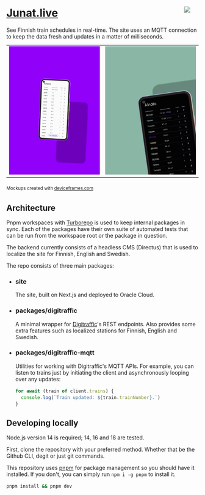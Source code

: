 <h1><a href="https://junat.live">Junat.live</a> <img src="https://junat.live/maskable_icon.png" width="38px" align="right" /> </h1>

See Finnish train schedules in real-time. The site uses an MQTT connection to keep the data fresh and updates in a matter of milliseconds.

<table>
<tbody><tr>
<td>
<img src=".github/assets/phone1.png" alt="A phone mockup with Ainola route in junat.live" />
</td>

<td>
<img src=".github/assets/phone2.png" alt="A phone mockup in a dark mode with Ainola route in junat.live"/>
</td>
</tr></tbody>
</table>

<sub>Mockups created with [deviceframes.com](https://deviceframes.com)<sub>

## Architecture

Pnpm workspaces with [Turborepo](https://turborepo.org/) is used to keep internal packages in sync. Each of the packages have their own suite of automated tests that can be run from the workspace root or the package in question.

The backend currently consists of a headless CMS (Directus) that is used to localize the site for Finnish, English and Swedish.

The repo consists of three main packages:

- ### site

  The site, built on Next.js and deployed to Oracle Cloud.

- ### packages/digitraffic

  A minimal wrapper for [Digitraffic](https://digitraffic.fi)'s REST endpoints. Also provides some extra features such as localized stations for Finnish, English and Swedish.

- ### packages/digitraffic-mqtt
  Utilities for working with Digitraffic's MQTT APIs. For example, you can listen to trains just by initiating the client and asynchronously looping over any updates:
  ```js
  for await (train of client.trains) {
    console.log(`Train updated: ${train.trainNumber}.`)
  }
  ```

## Developing locally
Node.js version 14 is required; 14, 16 and 18 are tested.

First, clone the repository with your preferred method. Whether that be the Github CLI, degit or just git commands.

This repository uses [pnpm](https://pnpm.io/) for package management so you should have it installed. If you don't, you can simply run `npm i -g pnpm` to install it.

```sh
pnpm install && pnpm dev
```
